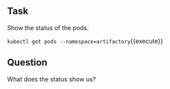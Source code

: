 ## Task

Show the status of the pods.

`kubectl get pods --namespace=artifactory`{{execute}}

## Question

What does the status show us?